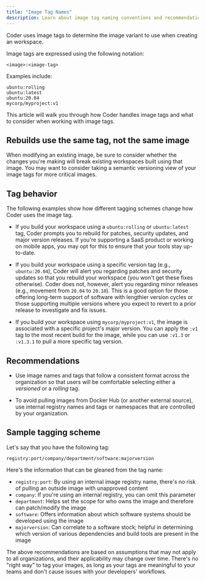 ```yaml
---
title: "Image Tag Names"
description: Learn about image tag naming conventions and recommendations for use.
---
```


Coder uses image tags to determine the image variant to use when creating an
workspace.

Image tags are expressed using the following notation:

```text
<image>:<image-tag>
```

Examples include:

```text
ubuntu:rolling
ubuntu:latest
ubuntu:20.04
mycorp/myproject:v1
```

This article will walk you through how Coder handles image tags and what to
consider when working with image tags.

## Rebuilds use the same tag, not the same image

When modifying an existing image, be sure to consider whether the changes you're
making will break existing workspaces built using that image. You may want to
consider taking a semantic versioning view of your image tags for more critical
images.

## Tag behavior

The following examples show how different tagging schemes change how Coder uses
the image tag.

- If you build your workspace using a `ubuntu:rolling` or `ubuntu:latest` tag,
  Coder prompts you to rebuild for patches, security updates, and major version
  releases. If you're supporting a SaaS product or working on mobile apps, you
  may opt for this to ensure that your tools stay up-to-date.

- If you build your workspace using a specific version tag (e.g.,
  `ubuntu:20.04`), Coder will alert you regarding patches and security updates
  so that you rebuild your workspace (you won't get these fixes otherwise).
  Coder does not, however, alert you regarding minor releases (e.g., movement
  from `20.04` to `20.10`). This is a good option for those offering long-term
  support of software with lengthier version cycles or those supporting multiple
  versions where you expect to revert to a prior release to investigate and fix
  issues.

- If you build your workspace using `mycorp/myproject:v1`, the image is
  associated with a specific project's major version. You can apply the `:v1`
  tag to the most recent build for the image, while you can use `:v1.3` or
  `:v1.3.1` to pull a more specific tag version.

## Recommendations

- Use image names and tags that follow a consistent format across the
  organization so that users will be comfortable selecting either a _versioned_
  or a _rolling_ tag.

- To avoid pulling images from Docker Hub (or another external source), use
  internal registry names and tags or namespaces that are controlled by your
  organization.

## Sample tagging scheme

Let's say that you have the following tag:

```text
registry:port/company/department/software:majorversion
```

Here's the information that can be gleaned from the tag name:

- `registry:port`: By using an internal image registry name, there's no risk of
  pulling an outside image with unapproved content
- `company`: If you're using an internal registry, you can omit this parameter
- `department`: Helps set the scope for who owns the image and therefore can
  patch/modify the image
- `software`: Offers information about which software systems should be
  developed using the image
- `majorversion`: Can correlate to a software stock; helpful in determining
  which version of various dependencies and build tools are present in the image

The above recommendations are based on assumptions that may not apply to all
organizations, and their applicability may change over time. There's no "right
way" to tag your images, as long as your tags are meaningful to your teams and
don't cause issues with your developers' workflows.
